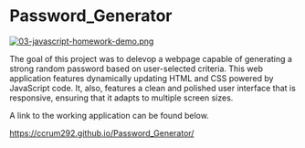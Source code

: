 # Password_Generator

[![03-javascript-homework-demo.png](https://i.postimg.cc/XqCwVTSW/03-javascript-homework-demo.png)](https://postimg.cc/7JqC9tZt)

The goal of this project was to delevop a webpage capable of generating a strong random password based on user-selected criteria. This web application features dynamically updating HTML and CSS powered by JavaScript code. It, also, features a clean and polished user interface that is responsive, ensuring that it adapts to multiple screen sizes. 

A link to the working application can be found below.

https://ccrum292.github.io/Password_Generator/



